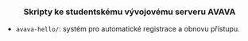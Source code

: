 <h3 align=center>Skripty ke studentskému vývojovému serveru AVAVA</h3>

 - `avava-hello/`: systém pro automatické registrace a obnovu přístupu.
